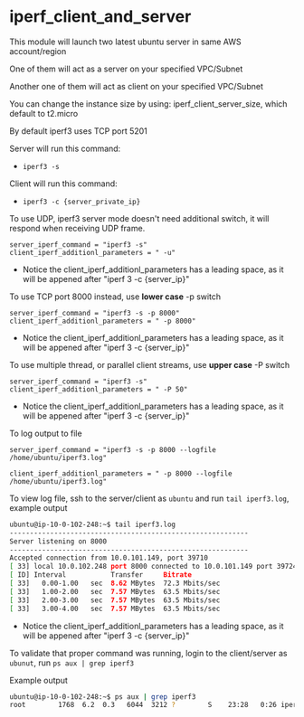 # iperf_client_and_server

This module will launch two latest ubuntu server in same AWS account/region

One of them will act as a server on your specified VPC/Subnet

Another one of them will act as client on your specified VPC/Subnet

You can change the instance size by using: iperf_client_server_size, which default to t2.micro

By default iperf3 uses TCP port 5201

Server will run this command: 

* ```iperf3 -s```

Client will run this command: 

* ```iperf3 -c {server_private_ip}```

To use UDP, iperf3 server mode doesn't need additional switch, it will respond when receiving UDP frame.
```
server_iperf_command = "iperf3 -s"
client_iperf_additionl_parameters = " -u"
```
* Notice the client_iperf_additionl_parameters has a leading space, as it will be appened after "iperf 3 -c {server_ip}"


To use TCP port 8000 instead, use **lower case** -p switch
```
server_iperf_command = "iperf3 -s -p 8000"
client_iperf_additionl_parameters = " -p 8000"
```
* Notice the client_iperf_additionl_parameters has a leading space, as it will be appened after "iperf 3 -c {server_ip}"

To use multiple thread, or parallel client streams, use **upper case** -P switch
```
server_iperf_command = "iperf3 -s"
client_iperf_additionl_parameters = " -P 50"
```
* Notice the client_iperf_additionl_parameters has a leading space, as it will be appened after "iperf 3 -c {server_ip}"


To log output to file 
```
server_iperf_command = "iperf3 -s -p 8000 --logfile /home/ubuntu/iperf3.log"

client_iperf_additionl_parameters = " -p 8000 --logfile /home/ubuntu/iperf3.log"
```
To view log file, ssh to the server/client as ```ubuntu``` and run
```tail iperf3.log```, example output
```bash
ubuntu@ip-10-0-102-248:~$ tail iperf3.log
-----------------------------------------------------------
Server listening on 8000
-----------------------------------------------------------
Accepted connection from 10.0.101.149, port 39710
[ 33] local 10.0.102.248 port 8000 connected to 10.0.101.149 port 39724
[ ID] Interval           Transfer     Bitrate
[ 33]   0.00-1.00   sec  8.62 MBytes  72.3 Mbits/sec
[ 33]   1.00-2.00   sec  7.57 MBytes  63.5 Mbits/sec
[ 33]   2.00-3.00   sec  7.57 MBytes  63.5 Mbits/sec
[ 33]   3.00-4.00   sec  7.57 MBytes  63.5 Mbits/sec
```
* Notice the client_iperf_additionl_parameters has a leading space, as it will be appened after "iperf 3 -c {server_ip}"

To validate that proper command was running, login to the client/server as ```ubunut```, run ```ps aux | grep iperf3```

Example output
```bash
ubuntu@ip-10-0-102-248:~$ ps aux | grep iperf3
root        1768  6.2  0.3   6044  3212 ?        S    23:28   0:26 iperf3 -s -p 8000 --logfile /home/ubuntu/iperf3.log
```